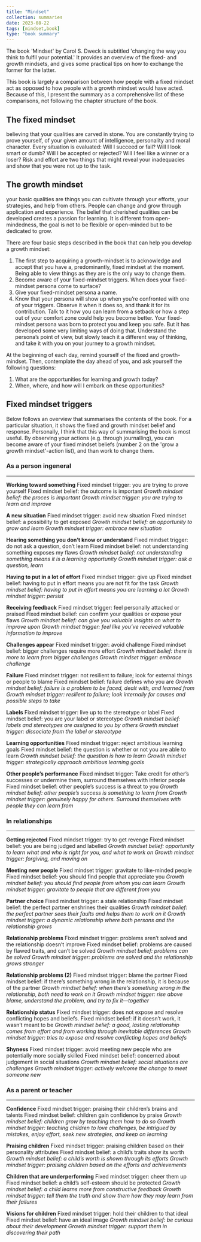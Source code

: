 ```yaml
---
title: "Mindset"
collection: summaries
date: 2023-08-22
tags: [mindset,book]
type: "book summary"
---
```


The book 'Mindset' by Carol S. Dweck is subtitled 'changing the way you think to fulfil your potential.' It provides an overview of the fixed- and growth mindsets, and gives some practical tips on how to exchange the former for the latter.

This book is largely a comparison between how people with a fixed mindset act as opposed to how people with a growth mindset would have acted. Because of this, I present the summary as a comprehensive list of these comparisons, not following the chapter structure of the book.
## The fixed mindset
believing that your qualities are carved in stone. You are constantly trying to prove yourself, of your given amount of intelligence, personality and moral character. Every situation is evaluated: Will I succeed or fail? Will I look smart or dumb? Will I be accepted or rejected? Will I feel like a winner or a loser? Risk and effort are two things that might reveal your inadequacies and show that you were not up to the task.
## The growth mindset
your basic qualities are things you can cultivate through your efforts, your strategies, and help from others. People can change and grow through application and experience. The belief that cherished qualities can be developed creates a passion for learning. It is different from open-mindedness, the goal is not to be flexible or open-minded but to be dedicated to grow.

There are four basic steps described in the book that can help you develop a growth mindset:
1. The first step to acquiring a growth-mindset is to acknowledge and accept that you have a, predominantly, fixed mindset at the moment. Being able to view things as they are is the only way to change them.
2. Become aware of your fixed-mindset triggers. When does your fixed-mindset persona come to surface?
3. Give your fixed-mindset persona a name.
4. Know that your persona will show up when you’re confronted with one of your triggers. Observe it when it does so, and thank it for its contribution. Talk to it how you can learn from a setback or how a step out of your comfort zone could help you become better. Your fixed-mindset persona was born to protect you and keep you safe. But it has developed some very limiting ways of doing that. Understand the persona’s point of view, but slowly teach it a different way of thinking, and take it with you on your journey to a growth mindset.

At the beginning of each day, remind yourself of the fixed and growth-mindset. Then, contemplate the day ahead of you, and ask yourself the following questions:
1. What are the opportunities for learning and growth today?
2. When, where, and how will I embark on these opportunities?

## Fixed mindset triggers
Below follows an overview that summarises the contents of the book. For a particular situation, it shows the fixed and growth mindset belief and response. Personally, I think that this way of summarising the book is most useful. By observing your actions (e.g. through journalling), you can become aware of your fixed mindset beliefs (number 2 on the 'grow a growth mindset'-action list), and than work to change them.

### As a person ingeneral
---
**Working toward something**
Fixed mindset trigger: you are trying to prove yourself
Fixed mindset belief: the outcome is important
*Growth mindset belief: the proces is important
Growth mindset trigger: you are trying to learn and improve*

**A new situation**
Fixed mindset trigger: avoid new situation
Fixed mindset belief: a possibility to get exposed
*Growth mindset belief: an opportunity to grow and learn
Growth mindset trigger: embrace new situation*

**Hearing something you don’t know or understand**
Fixed mindset trigger: do not ask a question, don’t learn
Fixed mindset belief: not understanding something exposes my flaws
*Growth mindset belief: not understanding something means it is a learning opportunity
Growth mindset trigger: ask a question, learn*

**Having to put in a lot of effort**
Fixed mindset trigger: give up
Fixed mindset belief: having to put in effort means you are not fit for the task
*Growth mindset belief: having to put in effort means you are learning a lot
Growth mindset trigger: persist*

**Receiving feedback**
Fixed mindset trigger: feel personally attacked or praised
Fixed mindset belief: can confirm your qualities or expose your flaws
*Growth mindset belief: can give you valuable insights on what to improve upon
Growth mindset trigger: feel like you’ve received valuable information to improve*

**Challenges appear**
Fixed mindset trigger: avoid challenge
Fixed mindset belief: bigger challenges require more effort
*Growth mindset belief: there is more to learn from bigger challenges
Growth mindset trigger: embrace challenge*

**Failure**
Fixed mindset trigger: not resilient to failure; look for external things or people to blame
Fixed mindset belief: failure defines who you are
*Growth mindset belief: failure is a problem to be faced, dealt with, and learned from
Growth mindset trigger: resilient to failure; look internally for causes and possible steps to take*

**Labels**
Fixed mindset trigger: live up to the stereotype or label
Fixed mindset belief: you are your label or stereotype
*Growth mindset belief: labels and stereotypes are assigned to you by others
Growth mindset trigger: dissociate from the label or stereotype*

**Learning opportunities**
Fixed mindset trigger: reject ambitious learning goals
Fixed mindset belief: the question is whether or not you are able to learn
*Growth mindset belief: the question is how to learn
Growth mindset trigger: strategically approach ambitious learning goals*

**Other people’s performance**
Fixed mindset trigger: Take credit for other’s successes or undermine them, surround themselves with inferior people
Fixed mindset belief: other people’s success is a threat to you
*Growth mindset belief: other people’s success is something to learn from
Growth mindset trigger: genuinely happy for others. Surround themselves with people they can learn from*

### In relationships
---
**Getting rejected**
Fixed mindset trigger: try to get revenge
Fixed mindset belief: you are being judged and labelled
*Growth mindset belief: opportunity to learn what and who is right for you, and what to work on
Growth mindset trigger: forgiving, and moving on*

**Meeting new people**
Fixed mindset trigger: gravitate to like-minded people
Fixed mindset belief: you should find people that appreciate you
*Growth mindset belief: you should find people from whom you can learn
Growth mindset trigger: gravitate to people that are different from you*

**Partner choice**
Fixed mindset trigger: a stale relationship
Fixed mindset belief: the perfect partner enshrines their qualities
*Growth mindset belief: the perfect partner sees their faults and helps them to work on it
Growth mindset trigger: a dynamic relationship where both persons and the relationship grows*

**Relationship problems**
Fixed mindset trigger: problems aren’t solved and the relationship doesn’t improve
Fixed mindset belief: problems are caused by flawed traits, and can’t be solved
*Growth mindset belief: problems can be solved
Growth mindset trigger: problems are solved and the relationship grows stronger*

**Relationship problems (2)**
Fixed mindset trigger: blame the partner
Fixed mindset belief: if there’s something wrong in the relationship, it is because of the partner
*Growth mindset belief: when there’s something wrong in the relationship, both need to work on it
Growth mindset trigger: rise above blame, understand the problem, and try to fix it—together*

**Relationship status**
Fixed mindset trigger: does not expose and resolve conflicting hopes and beliefs.
Fixed mindset belief: if it doesn’t work, it wasn’t meant to be
*Growth mindset belief: a good, lasting relationship comes from effort and from working through inevitable differences
Growth mindset trigger: tries to expose and resolve conflicting hopes and beliefs*

**Shyness**
Fixed mindset trigger: avoid meeting new people who are potentially more socially skilled
Fixed mindset belief: concerned about judgement in social situations
*Growth mindset belief: social situations are challenges
Growth mindset trigger: actively welcome the change to meet someone new*

### As a parent or teacher
---
**Confidence**
Fixed mindset trigger: praising their children’s brains and talents
Fixed mindset belief: children gain confidence by praise
*Growth mindset belief: children grow by teaching them how to do so
Growth mindset trigger: teaching children to love challenges, be intrigued by mistakes, enjoy effort, seek new strategies, and keep on learning*

**Praising children**
Fixed mindset trigger: praising children based on their personality attributes
Fixed mindset belief: a child’s traits show its worth
*Growth mindset belief: a child’s worth is shown through its efforts
Growth mindset trigger: praising children based on the efforts and achievements*

**Children that are underperforming**
Fixed mindset trigger: cheer them up
Fixed mindset belief: a child’s self-esteem should be protected
*Growth mindset belief: a child learns more from constructive feedback
Growth mindset trigger: tell them the truth and show them how they may learn from their failures*

**Visions for children**
Fixed mindset trigger: hold their children to that ideal
Fixed mindset belief: have an ideal image
*Growth mindset belief: be curious about their development
Growth mindset trigger: support them in discovering their path*

